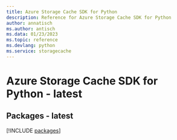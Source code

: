 ```yaml
---
title: Azure Storage Cache SDK for Python
description: Reference for Azure Storage Cache SDK for Python
author: annatisch
ms.author: antisch
ms.data: 01/23/2023
ms.topic: reference
ms.devlang: python
ms.service: storagecache
---
```

# Azure Storage Cache SDK for Python - latest
## Packages - latest
[!INCLUDE [packages](storage-cache-index.md)]